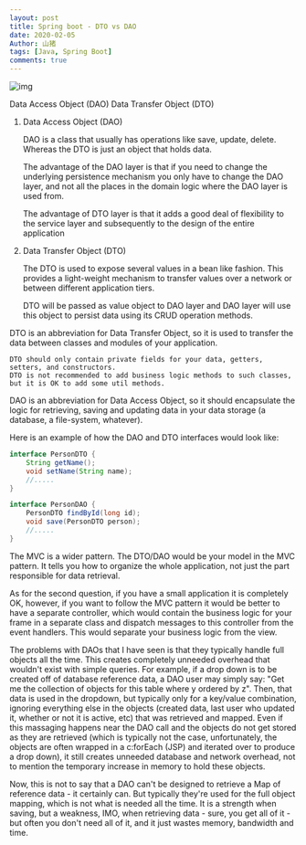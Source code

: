 ```yaml
---
layout: post
title: Spring boot - DTO vs DAO
date: 2020-02-05
Author: 山猪
tags: [Java, Spring Boot]
comments: true
---
```

![img](https://i.stack.imgur.com/3XnBN.png)

<!-- more -->

Data Access Object (DAO)
Data Transfer Object (DTO)

1. Data Access Object (DAO) 

    DAO is a class that usually has operations like save, update, delete. Whereas the DTO is just an object that holds data.

    The advantage of the DAO layer is that if you need to change the underlying persistence mechanism you only have to change the DAO layer, and not all the places in the domain logic where the DAO layer is used from.

    The advantage of DTO layer is that it adds a good deal of flexibility to the service layer and subsequently to the design of the entire application

2. Data Transfer Object (DTO)

    The DTO is used to expose several values in a bean like fashion. This provides a light-weight mechanism to transfer values over a network or between different application tiers.

    DTO will be passed as value object to DAO layer and DAO layer will use this object to persist data using its CRUD operation methods.



DTO is an abbreviation for Data Transfer Object, so it is used to transfer the data between classes and modules of your application.

    DTO should only contain private fields for your data, getters, setters, and constructors.
    DTO is not recommended to add business logic methods to such classes, but it is OK to add some util methods.

DAO is an abbreviation for Data Access Object, so it should encapsulate the logic for retrieving, saving and updating data in your data storage (a database, a file-system, whatever).

Here is an example of how the DAO and DTO interfaces would look like:

```java
interface PersonDTO {
    String getName();
    void setName(String name);
    //.....
}

interface PersonDAO {
    PersonDTO findById(long id);
    void save(PersonDTO person);
    //.....
}
```

The MVC is a wider pattern. The DTO/DAO would be your model in the MVC pattern.
It tells you how to organize the whole application, not just the part responsible for data retrieval.

As for the second question, if you have a small application it is completely OK, however, if you want to follow the MVC pattern it would be better to have a separate controller, which would contain the business logic for your frame in a separate class and dispatch messages to this controller from the event handlers.
This would separate your business logic from the view.



The problems with DAOs that I have seen is that they typically handle full objects all the time. This creates completely unneeded overhead that wouldn't exist with simple queries. For example, if a drop down is to be created off of database reference data, a DAO user may simply say: "Get me the collection of objects for this table where y ordered by z". Then, that data is used in the dropdown, but typically only for a key/value combination, ignoring everything else in the objects (created data, last user who updated it, whether or not it is active, etc) that was retrieved and mapped. Even if this massaging happens near the DAO call and the objects do not get stored as they are retrieved (which is typically not the case, unfortunately, the objects are often wrapped in a c:forEach (JSP) and iterated over to produce a drop down), it still creates unneeded database and network overhead, not to mention the temporary increase in memory to hold these objects.

Now, this is not to say that a DAO can't be designed to retrieve a Map of reference data - it certainly can. But typically they're used for the full object mapping, which is not what is needed all the time. It is a strength when saving, but a weakness, IMO, when retrieving data - sure, you get all of it - but often you don't need all of it, and it just wastes memory, bandwidth and time.
